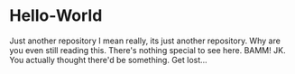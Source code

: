 # Hello-World
Just another repository 
I mean really, its just another repository.
Why are you even still reading this. There's nothing special to see here. 
BAMM!
JK. You actually thought there'd be something. Get lost...
